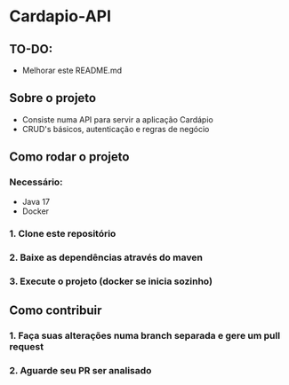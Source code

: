 # Cardapio-API

## TO-DO:
- Melhorar este README.md

## Sobre o projeto
- Consiste numa API para servir a aplicação Cardápio
- CRUD's básicos, autenticação e regras de negócio

## Como rodar o projeto
### Necessário:
- Java 17
- Docker

### 1. Clone este repositório
### 2. Baixe as dependências através do maven
### 3. Execute o projeto (docker se inicia sozinho)

## Como contribuir

### 1. Faça suas alterações numa branch separada e gere um pull request
### 2. Aguarde seu PR ser analisado
